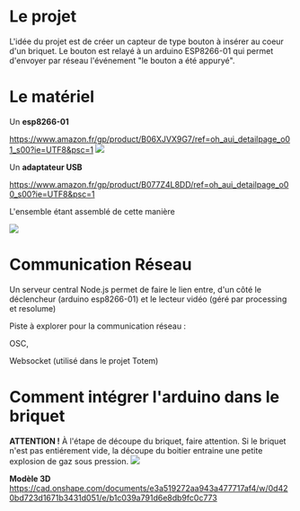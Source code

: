 # Le projet

L'idée du projet est de créer un capteur de type bouton à insérer au coeur d'un briquet. Le bouton est relayé à un arduino ESP8266-01 qui permet d'envoyer par réseau l'événement "le bouton a été appuryé".

# Le matériel
Un **esp8266-01**

https://www.amazon.fr/gp/product/B06XJVX9G7/ref=oh_aui_detailpage_o01_s00?ie=UTF8&psc=1
![](https://jpralves.net/img/mcb/esp_pinout_55.png)

Un **adaptateur USB**

https://www.amazon.fr/gp/product/B077Z4L8DD/ref=oh_aui_detailpage_o00_s00?ie=UTF8&psc=1

L'ensemble étant assemblé de cette manière

![](https://i.pinimg.com/originals/ce/3e/0b/ce3e0ba31f28c2d312614c087a0d944b.jpg)

# Communication Réseau

Un serveur central Node.js permet de faire le lien entre, d'un côté le déclencheur (arduino esp8266-01) et le lecteur vidéo (géré par processing et resolume)

Piste à explorer pour la communication réseau :

OSC,

Websocket (utilisé dans le projet Totem)

# Comment intégrer l'arduino dans le briquet
**ATTENTION !** 
À l'étape de découpe du briquet, faire attention. Si le briquet n'est pas entiérement vide, la découpe du boitier entraine une petite explosion de gaz sous pression. 
![](https://github.com/ACCOLAB/Gestographie/blob/master/Feu!/Capteur%20Briquet/Archives_Images/Briquet%20Coupe.jpg)

**Modèle 3D**
https://cad.onshape.com/documents/e3a519272aa943a477717af4/w/0d420bd723d1671b3431d051/e/b1c039a791d6e8db9fc0c773
